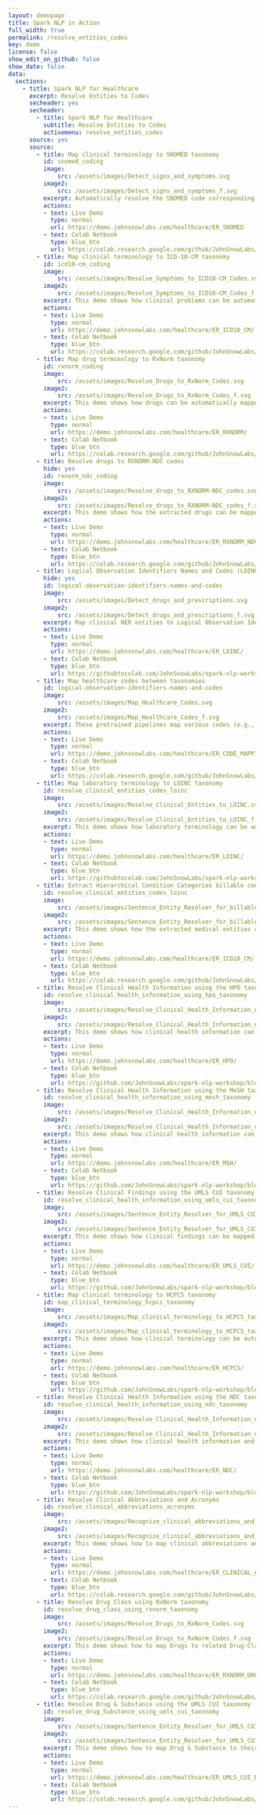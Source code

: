 ```yaml
---
layout: demopage
title: Spark NLP in Action
full_width: true
permalink: /resolve_entities_codes
key: demo
license: false
show_edit_on_github: false
show_date: false
data:
  sections:  
    - title: Spark NLP for Healthcare 
      excerpt: Resolve Entities to Codes 
      secheader: yes
      secheader:
        - title: Spark NLP for Healthcare
          subtitle: Resolve Entities to Codes 
          activemenu: resolve_entities_codes
      source: yes
      source: 
        - title: Map clinical terminology to SNOMED taxonomy
          id: snomed_coding
          image: 
              src: /assets/images/Detect_signs_and_symptoms.svg
          image2: 
              src: /assets/images/Detect_signs_and_symptoms_f.svg
          excerpt: Automatically resolve the SNOMED code corresponding to the diseases and conditions mentioned in your health record using Spark NLP for Healthcare out of the box.
          actions:
          - text: Live Demo
            type: normal
            url: https://demo.johnsnowlabs.com/healthcare/ER_SNOMED
          - text: Colab Netbook
            type: blue_btn
            url: https://colab.research.google.com/github/JohnSnowLabs/spark-nlp-workshop/blob/master/tutorials/streamlit_notebooks/healthcare/ER_SNOMED.ipynb        
        - title: Map clinical terminology to ICD-10-CM taxonomy
          id: icd10-cm_coding
          image: 
              src: /assets/images/Resolve_Symptoms_to_ICD10-CM_Codes.svg
          image2: 
              src: /assets/images/Resolve_Symptoms_to_ICD10-CM_Codes_f.svg
          excerpt: This demo shows how clinical problems can be automatically mapped to the ICD10-CM taxonomy.
          actions:
          - text: Live Demo
            type: normal
            url: https://demo.johnsnowlabs.com/healthcare/ER_ICD10_CM/
          - text: Colab Netbook
            type: blue_btn
            url: https://colab.research.google.com/github/JohnSnowLabs/spark-nlp-workshop/blob/master/tutorials/streamlit_notebooks/healthcare/ER_ICD10_CM.ipynb
        - title: Map drug terminology to RxNorm taxonomy
          id: rxnorm_coding
          image: 
              src: /assets/images/Resolve_Drugs_to_RxNorm_Codes.svg
          image2: 
              src: /assets/images/Resolve_Drugs_to_RxNorm_Codes_f.svg
          excerpt: This demo shows how drugs can be automatically mapped to RxNorm codes using sentence based resolvers. 
          actions:
          - text: Live Demo
            type: normal
            url: https://demo.johnsnowlabs.com/healthcare/ER_RXNORM/
          - text: Colab Netbook
            type: blue_btn
            url: https://colab.research.google.com/github/JohnSnowLabs/spark-nlp-workshop/blob/master/tutorials/streamlit_notebooks/healthcare/ER_RXNORM.ipynb
        - title: Resolve drugs to RXNORM-NDC codes
          hide: yes
          id: rxnorm_ndc_coding
          image: 
              src: /assets/images/Resolve_drugs_to_RXNORM-NDC_codes.svg
          image2: 
              src: /assets/images/Resolve_drugs_to_RXNORM-NDC_codes_f.svg
          excerpt: This demo shows how the extracted drugs can be mapped to RxNorm-NDC codes using Spark NLP for Healhtcare sentence resolvers. 
          actions:
          - text: Live Demo
            type: normal
            url: https://demo.johnsnowlabs.com/healthcare/ER_RXNORM_NDC/
          - text: Colab Netbook
            type: blue_btn
            url: https://colab.research.google.com/github/JohnSnowLabs/spark-nlp-workshop/blob/master/tutorials/Certification_Trainings/Healthcare/3.Clinical_Entity_Resolvers.ipynb#scrollTo=GfkA9JcNnp4w
        - title: Logical Observation Identifiers Names and Codes (LOINC)
          hide: yes
          id: logical-observation-identifiers-names-and-codes
          image: 
              src: /assets/images/Detect_drugs_and_prescriptions.svg
          image2: 
              src: /assets/images/Detect_drugs_and_prescriptions_f.svg
          excerpt: Map clinical NER entities to Logical Observation Identifiers Names and Codes (LOINC) using our pre-trained model.
          actions:
          - text: Live Demo
            type: normal
            url: https://demo.johnsnowlabs.com/healthcare/ER_LOINC/
          - text: Colab Netbook
            type: blue_btn
            url: https://githubtocolab.com/JohnSnowLabs/spark-nlp-workshop/blob/master/tutorials/Certification_Trainings/Healthcare/24.Improved_Entity_Resolvers_in_SparkNLP_with_sBert.ipynb
        - title: Map healthcare codes between taxonomies
          id: logical-observation-identifiers-names-and-codes
          image: 
              src: /assets/images/Map_Healthcare_Codes.svg
          image2: 
              src: /assets/images/Map_Healthcare_Codes_f.svg
          excerpt: These pretrained pipelines map various codes (e.g., ICD10CM codes to SNOMED codes) without using any text data.
          actions:
          - text: Live Demo
            type: normal
            url: https://demo.johnsnowlabs.com/healthcare/ER_CODE_MAPPING/
          - text: Colab Netbook
            type: blue_btn
            url: https://colab.research.google.com/github/JohnSnowLabs/spark-nlp-workshop/blob/master/tutorials/Certification_Trainings/Healthcare/11.1.Healthcare_Code_Mapping.ipynb#scrollTo=e5qYdIEv4JPL
        - title: Map laboratory terminology to LOINC taxonomy
          id: resolve_clinical_entities_codes_loinc
          image: 
              src: /assets/images/Resolve_Clinical_Entities_to_LOINC.svg
          image2: 
              src: /assets/images/Resolve_Clinical_Entities_to_LOINC_f.svg
          excerpt: This demo shows how laboratory terminology can be automatically mapped to the Logical Observation Identifiers Names and Codes (LOINC) taxonomy.
          actions:
          - text: Live Demo
            type: normal
            url: https://demo.johnsnowlabs.com/healthcare/ER_LOINC/
          - text: Colab Netbook
            type: blue_btn
            url: https://githubtocolab.com/JohnSnowLabs/spark-nlp-workshop/blob/master/tutorials/Certification_Trainings/Healthcare/24.Improved_Entity_Resolvers_in_SparkNLP_with_sBert.ipynb    
        - title: Extract Hierarchical Condition Categories billable codes using ICD-10-CM taxonomy
          id: resolve_clinical_entities_codes_loinc
          image: 
              src: /assets/images/Sentence_Entity_Resolver_for_billable_ICD10-CM_HCC.svg
          image2: 
              src: /assets/images/Sentence_Entity_Resolver_for_billable_ICD10-CM_HCC_f.svg
          excerpt: This demo shows how the extracted medical entities can be mapped to Hierarchical Condition Categories billable codes, using the ICD10-CM taxonomy.
          actions:
          - text: Live Demo
            type: normal
            url: https://demo.johnsnowlabs.com/healthcare/ER_ICD10_CM/
          - text: Colab Netbook
            type: blue_btn
            url: https://colab.research.google.com/github/JohnSnowLabs/spark-nlp-workshop/blob/master/tutorials/streamlit_notebooks/healthcare/ER_ICD10_CM.ipynb
        - title: Resolve Clinical Health Information using the HPO taxonomy
          id: resolve_clinical_health_information_using_hpo_taxonomy 
          image: 
              src: /assets/images/Resolve_Clinical_Health_Information_using_the_HPO_taxonomy.svg
          image2: 
              src: /assets/images/Resolve_Clinical_Health_Information_using_the_HPO_taxonomy_f.svg
          excerpt: This demo shows how clinical health information can be mapped to codes using the HPO taxonomy.
          actions:
          - text: Live Demo
            type: normal
            url: https://demo.johnsnowlabs.com/healthcare/ER_HPO/
          - text: Colab Netbook
            type: blue_btn
            url: https://github.com/JohnSnowLabs/spark-nlp-workshop/blob/master/tutorials/Certification_Trainings/Healthcare/3.Clinical_Entity_Resolvers.ipynb
        - title: Resolve Clinical Health Information using the MeSH taxonomy
          id: resolve_clinical_health_information_using_mesh_taxonomy 
          image: 
              src: /assets/images/Resolve_Clinical_Health_Information_using_the_MeSH_taxonomy.svg
          image2: 
              src: /assets/images/Resolve_Clinical_Health_Information_using_the_MeSH_taxonomy_f.svg
          excerpt: This demo shows how clinical health information can be mapped to codes using the MeSH taxonomy.
          actions:
          - text: Live Demo
            type: normal
            url: https://demo.johnsnowlabs.com/healthcare/ER_MSH/
          - text: Colab Netbook
            type: blue_btn
            url: https://github.com/JohnSnowLabs/spark-nlp-workshop/blob/master/tutorials/Certification_Trainings/Healthcare/3.Clinical_Entity_Resolvers.ipynb
        - title: Resolve Clinical Findings using the UMLS CUI taxonomy
          id: resolve_clinical_health_information_using_umls_cui_taxonomy 
          image: 
              src: /assets/images/Sentence_Entity_Resolver_for_UMLS_CUI.svg
          image2: 
              src: /assets/images/Sentence_Entity_Resolver_for_UMLS_CUI_f.svg
          excerpt: This demo shows how clinical findings can be mapped to codes using the UMLS CUI taxonomy.
          actions:
          - text: Live Demo
            type: normal
            url: https://demo.johnsnowlabs.com/healthcare/ER_UMLS_CUI/
          - text: Colab Netbook
            type: blue_btn
            url: https://github.com/JohnSnowLabs/spark-nlp-workshop/blob/master/tutorials/Certification_Trainings/Healthcare/3.Clinical_Entity_Resolvers.ipynb
        - title: Map clinical terminology to HCPCS taxonomy
          id: map_clinical_terminology_hcpcs_taxonomy  
          image: 
              src: /assets/images/Map_clinical_terminology_to_HCPCS_taxonomy.svg
          image2: 
              src: /assets/images/Map_clinical_terminology_to_HCPCS_taxonomy_f.svg
          excerpt: This demo shows how clinical terminology can be automatically mapped to the Healthcare Common procedure Coding System (HCPCS) taxonomy.
          actions:
          - text: Live Demo
            type: normal
            url: https://demo.johnsnowlabs.com/healthcare/ER_HCPCS/
          - text: Colab Netbook
            type: blue_btn
            url: https://github.com/JohnSnowLabs/spark-nlp-workshop/blob/master/tutorials/Certification_Trainings/Healthcare/3.Clinical_Entity_Resolvers.ipynb
        - title: Resolve Clinical Health Information using the NDC taxonomy
          id: resolve_clinical_health_information_using_ndc_taxonomy   
          image: 
              src: /assets/images/Resolve_Clinical_Health_Information_using_the_NDC_taxonomy.svg
          image2: 
              src: /assets/images/Resolve_Clinical_Health_Information_using_the_NDC_taxonomy_f.svg
          excerpt: This demo shows how clinical health information and concepts (like drugs/ingredients) can be mapped to codes using the NDC taxonomy.
          actions:
          - text: Live Demo
            type: normal
            url: https://demo.johnsnowlabs.com/healthcare/ER_NDC/
          - text: Colab Netbook
            type: blue_btn
            url: https://github.com/JohnSnowLabs/spark-nlp-workshop/blob/master/tutorials/Certification_Trainings/Healthcare/3.Clinical_Entity_Resolvers.ipynb
        - title: Resolve Clinical Abbreviations and Acronyms
          id: resolve_clinical_abbreviations_acronyms    
          image: 
              src: /assets/images/Recognize_clinical_abbreviations_and_acronyms.svg
          image2: 
              src: /assets/images/Recognize_clinical_abbreviations_and_acronyms_f.svg
          excerpt: This demo shows how to map clinical abbreviations and acronyms to their meanings.
          actions:
          - text: Live Demo
            type: normal
            url: https://demo.johnsnowlabs.com/healthcare/ER_CLINICAL_ABBREVIATION_ACRONYM/
          - text: Colab Netbook
            type: blue_btn
            url: https://colab.research.google.com/github/JohnSnowLabs/spark-nlp-workshop/blob/master/tutorials/Certification_Trainings/Healthcare/3.Clinical_Entity_Resolvers.ipynb
        - title: Resolve Drug Class using RxNorm taxonomy
          id: resolve_drug_class_using_rxnorm_taxonomy     
          image: 
              src: /assets/images/Resolve_Drugs_to_RxNorm_Codes.svg
          image2: 
              src: /assets/images/Resolve_Drugs_to_RxNorm_Codes_f.svg
          excerpt: This demo shows how to map Drugs to related Drug-Classes using RxNorm taxonomy.
          actions:
          - text: Live Demo
            type: normal
            url: https://demo.johnsnowlabs.com/healthcare/ER_RXNORM_DRUG_CLASS/
          - text: Colab Netbook
            type: blue_btn
            url: https://colab.research.google.com/github/JohnSnowLabs/spark-nlp-workshop/blob/master/tutorials/Certification_Trainings/Healthcare/3.Clinical_Entity_Resolvers.ipynb
        - title: Resolve Drug & Substance using the UMLS CUI taxonomy
          id: resolve_drug_Substance_using_umls_cui_taxonomy      
          image: 
              src: /assets/images/Sentence_Entity_Resolver_for_UMLS_CUI.svg
          image2: 
              src: /assets/images/Sentence_Entity_Resolver_for_UMLS_CUI_f.svg
          excerpt: This demo shows how to map Drug & Substance to their corresponding codes using UMLS CUI taxonomy.
          actions:
          - text: Live Demo
            type: normal
            url: https://demo.johnsnowlabs.com/healthcare/ER_UMLS_CUI_DRUG_SUBSTANCE/
          - text: Colab Netbook
            type: blue_btn
            url: https://colab.research.google.com/github/JohnSnowLabs/spark-nlp-workshop/blob/master/tutorials/Certification_Trainings/Healthcare/3.Clinical_Entity_Resolvers.ipynb
---
```

